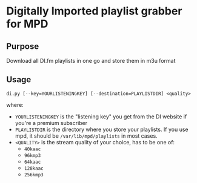 # Digitally Imported playlist grabber for MPD

## Purpose

Download all DI.fm playlists in one go and store them in m3u format

## Usage

```
di.py [--key=YOURLISTENINGKEY] [--destination=PLAYLISTDIR] <quality>
```
where:

* `YOURLISTENINGKEY` is the "listening key" you get from the DI website if you're a premium subscriber
* `PLAYLISTDIR` is the directory where you store your playlists. If you use mpd, it should be `/var/lib/mpd/playlists` in most cases.
* `<QUALITY>` is the stream quality of your choice, has to be one of:
  * `40kaac`
  * `96kmp3`
  * `64kaac`
  * `128kaac`
  * `256kmp3`
